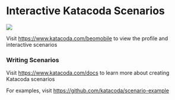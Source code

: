 # Interactive Katacoda Scenarios

[![](http://shields.katacoda.com/katacoda/beomobile/count.svg)](https://www.katacoda.com/beomobile "Get your profile on Katacoda.com")

Visit https://www.katacoda.com/beomobile to view the profile and interactive scenarios

### Writing Scenarios
Visit https://www.katacoda.com/docs to learn more about creating Katacoda scenarios

For examples, visit https://github.com/katacoda/scenario-example
